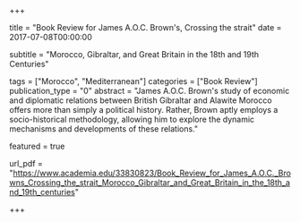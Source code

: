 +++

title = "Book Review for James A.O.C. Brown's, Crossing the strait"
date = 2017-07-08T00:00:00

subtitle = "Morocco, Gibraltar, and Great Britain in the 18th and 19th Centuries"

tags = ["Morocco", "Mediterranean"]
categories = ["Book Review"]
publication_type = "0"
abstract = "James A.O.C. Brown's study of economic and diplomatic relations between British Gibraltar and Alawite Morocco offers more than simply a political history. Rather, Brown aptly employs a socio-historical methodology, allowing him to explore the dynamic mechanisms and developments of these relations."

featured = true

url_pdf = "https://www.academia.edu/33830823/Book_Review_for_James_A.O.C._Browns_Crossing_the_strait_Morocco_Gibraltar_and_Great_Britain_in_the_18th_and_19th_centuries"

+++

